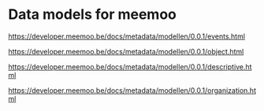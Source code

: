 # Data models for meemoo

https://developer.meemoo.be/docs/metadata/modellen/0.0.1/events.html

https://developer.meemoo.be/docs/metadata/modellen/0.0.1/object.html

https://developer.meemoo.be/docs/metadata/modellen/0.0.1/descriptive.html

https://developer.meemoo.be/docs/metadata/modellen/0.0.1/organization.html

